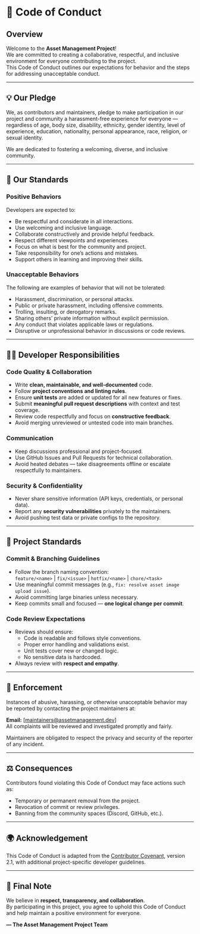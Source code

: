# 🧭 Code of Conduct

## Overview
Welcome to the **Asset Management Project**!  
We are committed to creating a collaborative, respectful, and inclusive environment for everyone contributing to the project.  
This Code of Conduct outlines our expectations for behavior and the steps for addressing unacceptable conduct.

---

## 💡 Our Pledge
We, as contributors and maintainers, pledge to make participation in our project and community a harassment-free experience for everyone — regardless of age, body size, disability, ethnicity, gender identity, level of experience, education, nationality, personal appearance, race, religion, or sexual identity.

We are dedicated to fostering a welcoming, diverse, and inclusive community.

---

## 🤝 Our Standards

### Positive Behaviors
Developers are expected to:
- Be respectful and considerate in all interactions.
- Use welcoming and inclusive language.
- Collaborate constructively and provide helpful feedback.
- Respect different viewpoints and experiences.
- Focus on what is best for the community and project.
- Take responsibility for one’s actions and mistakes.
- Support others in learning and improving their skills.

### Unacceptable Behaviors
The following are examples of behavior that will not be tolerated:
- Harassment, discrimination, or personal attacks.
- Public or private harassment, including offensive comments.
- Trolling, insulting, or derogatory remarks.
- Sharing others’ private information without explicit permission.
- Any conduct that violates applicable laws or regulations.
- Disruptive or unprofessional behavior in discussions or code reviews.

---

## 🧑‍💻 Developer Responsibilities

### Code Quality & Collaboration
- Write **clean, maintainable, and well-documented** code.
- Follow **project conventions and linting rules**.
- Ensure **unit tests** are added or updated for all new features or fixes.
- Submit **meaningful pull request descriptions** with context and test coverage.
- Review code respectfully and focus on **constructive feedback**.
- Avoid merging unreviewed or untested code into main branches.

### Communication
- Keep discussions professional and project-focused.
- Use GitHub Issues and Pull Requests for technical collaboration.
- Avoid heated debates — take disagreements offline or escalate respectfully to maintainers.

### Security & Confidentiality
- Never share sensitive information (API keys, credentials, or personal data).
- Report any **security vulnerabilities** privately to the maintainers.
- Avoid pushing test data or private configs to the repository.

---

## 🧱 Project Standards

### Commit & Branching Guidelines
- Follow the branch naming convention:  
  `feature/<name>` | `fix/<issue>` | `hotfix/<name>` | `chore/<task>`
- Use meaningful commit messages (e.g., `fix: resolve asset image upload issue`).
- Avoid committing large binaries unless necessary.
- Keep commits small and focused — **one logical change per commit**.

### Code Review Expectations
- Reviews should ensure:
  - Code is readable and follows style conventions.
  - Proper error handling and validations exist.
  - Unit tests cover new or changed logic.
  - No sensitive data is hardcoded.
- Always review with **respect and empathy**.

---

## 🧠 Enforcement
Instances of abusive, harassing, or otherwise unacceptable behavior may be reported by contacting the project maintainers at:

**Email:** [maintainers@assetmanagement.dev]  
All complaints will be reviewed and investigated promptly and fairly.

Maintainers are obligated to respect the privacy and security of the reporter of any incident.

---

## ⚖️ Consequences
Contributors found violating this Code of Conduct may face actions such as:
- Temporary or permanent removal from the project.
- Revocation of commit or review privileges.
- Banning from the community spaces (Discord, GitHub, etc.).

---

## 🌍 Acknowledgement
This Code of Conduct is adapted from the [Contributor Covenant](https://www.contributor-covenant.org), version 2.1, with additional project-specific developer guidelines.

---

## 💬 Final Note
We believe in **respect, transparency, and collaboration**.  
By participating in this project, you agree to uphold this Code of Conduct and help maintain a positive environment for everyone.

**— The Asset Management Project Team**
